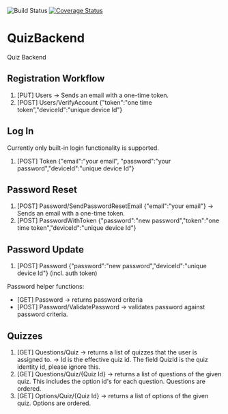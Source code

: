 ![Build Status](https://github.com/taskinkemal/QuizBackend/workflows/.NET%20Core/badge.svg?branch=master) [![Coverage Status](https://coveralls.io/repos/github/taskinkemal/QuizBackend/badge.svg?branch=master)](https://coveralls.io/repos/github/taskinkemal/QuizBackend?branch=master)

# QuizBackend
Quiz Backend

## Registration Workflow
1. [PUT] Users
-> Sends an email with a one-time token.
2. [POST] Users/VerifyAccount {"token":"one time token","deviceId":"unique device Id"}

## Log In
Currently only built-in login functionality is supported.

1. [POST] Token {"email":"your email", "password":"your password","deviceId":"unique device Id"}

## Password Reset

1. [POST] Password/SendPasswordResetEmail {"email":"your email"}
-> Sends an email with a one-time token.
2. [POST] PasswordWithToken {"password":"new password","token":"one time token","deviceId":"unique device Id"}

## Password Update
1. [POST] Password {"password":"new password","deviceId":"unique device Id"} (incl. auth token)

Password helper functions:
- [GET] Password -> returns password criteria
- [POST] Password/ValidatePassword -> validates password against password criteria.

## Quizzes

1. [GET] Questions/Quiz
-> returns a list of quizzes that the user is assigned to.
-> Id is the effective quiz id. The field QuizId is the quiz identity id, please ignore this.
2. [GET] Questions/Quiz/{Quiz Id}
-> returns a list of questions of the given quiz. This includes the option id's for each question. Questions are ordered.
3. [GET] Options/Quiz/{Quiz Id}
-> returns a list of options of the given quiz. Options are ordered.
